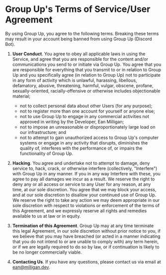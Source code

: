 # Group Up's Terms of Service/User Agreement
By using Group Up, you agree to the following terms.  Breaking these terms may result in your account being banned from using Group Up (Discord Bot).

1. **User Conduct**.  You agree to obey all applicable laws in using the Service, and agree that you are responsible for the content and/or communications you send to or initiate via Group Up.  You agree that you are responsible for everything that you transmit to or in relation to Group Up and you specifically agree (in relation to Group Up) not to participate in any form of activity which is unlawful, harassing, libellous, defamatory, abusive, threatening, harmful, vulgar, obscene, profane, sexually-oriented, racially-offensive or otherwise includes objectionable material;

	* not to collect personal data about other Users (for any purpose);
	* not to register more than one account for yourself or anyone else;
	* not to use Group Up to engage in any commercial activities not approved in writing by the Developer, Ean Milligan;
	* not to impose an unreasonable or disproportionately large load on our infrastructure; and
	* not to attempt to gain unauthorized access to Group Up's computer systems or engage in any activity that disrupts, diminishes the quality of, interferes with the performance of, or impairs the functionality of Group Up.

2. **Hacking**.  You agree and undertake not to attempt to damage, deny service to, hack, crack, or otherwise interfere (collectively, "Interfere") with Group Up in any manner.  If you in any way Interfere with these, you agree to pay all damages we incur as a result.  We reserve the right to deny any or all access or service to any User for any reason, at any time, at our sole discretion.  You agree that we may block your access, and at our sole discretion to disallow your continued use of Group Up.  We reserve the right to take any action we may deem appropriate in our sole discretion with respect to violations or enforcement of the terms of this Agreement, and we expressly reserve all rights and remedies available to us at law or in equity.
3. **Termination of this Agreement**.  Group Up may at any time terminate this legal Agreement, in our sole discretion without prior notice to you, if we believe that you may have breached (or acted in a manner indicating that you do not intend to or are unable to comply with) any term herein, or if we are legally required to do so by law, or if continuation is likely to be no longer commercially viable.
4. **Contacting Us**.  If you have any questions, please contact us via email at <ean@milligan.dev>.
